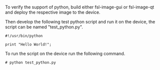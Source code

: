 To verify the support of python, build either fsl-image-gui or fsl-image-qt and deploy the respective image to the device.

Then develop the following test python script and run it on the device, the script can be named "test_python.py".

    #!/usr/bin/python
    
    print "Hello World!";

To run the script on the device run the following command.

    # python test_python.py
